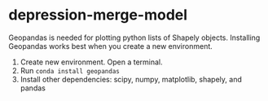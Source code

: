 # depression-merge-model

Geopandas is needed for plotting python lists of Shapely objects. Installing Geopandas works best when you create a new environment.
  1. Create new environment. Open a terminal.
  2. Run ```conda install geopandas```
  3. Install other dependencies: scipy, numpy, matplotlib, shapely, and pandas

